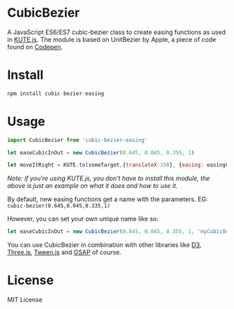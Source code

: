 # CubicBezier
A JavaScript ES6/ES7 cubic-bezier class to create easing functions as used in [KUTE.js](https://github.com/thednp/kute.js). The module is based on UnitBezier by Apple, a piece of code found on [Codepen](https://codepen.io/jwdunn/pen/VJGzNm).

# Install
```js
npm install cubic-bezier-easing
```

# Usage
```js
import CubicBezier from 'cubic-bezier-easing'

let easeCubicInOut = new CubicBezier(0.645, 0.045, 0.355, 1)

let moveItRight = KUTE.to(someTarget,{translateX:150}, {easing: easingCubicInOut})
```
_Note: if you're using KUTE.js, you don't have to install this module, the above is just an example on what it does and how to use it._

By default, new easing functions get a name with the parameters. EG: `cubic-bezier(0.645,0.045,0.335,1)`

However, you can set your own unique name like so:

```js
let easeCubicInOut = new CubicBezier(0.645, 0.045, 0.355, 1, 'myCubicOut')
```

You can use CubicBezier in combination with other libraries like [D3](https://github.com/d3), [Three.js](https://github.com/mrdoob/three.js), [Tween.js](https://github.com/tweenjs/tween.js) and [GSAP](https://greensock.com/gsap/) of course.

# License
MIT License